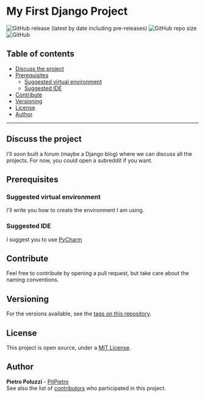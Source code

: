 # My First Django Project
![GitHub release (latest by date including pre-releases)](https://img.shields.io/github/v/release/PitPietro/myfirstdj?include_prereleases)
![GitHub repo size](https://img.shields.io/github/repo-size/PitPietro/myfirstdj)
![GitHub](https://img.shields.io/github/license/PitPietro/myfirstdj)
<br>
## Table of contents
- [Discuss the project](#discuss-the-project)
- [Prerequisites](#prerequisites)
    - [Suggested virtual environment](#suggested-virtual-environment)
    - [Suggested IDE](#suggested-ide)
- [Contribute](#contribute)
- [Versioning](#versioning)
- [License](#license)
- [Author](#author)

<hr>

## Discuss the project
I'll soon built a forum (maybe a Django blog) where we can discuss all the projects. For now, you could open a subreddit if you want. 

## Prerequisites

### Suggested virtual environment
I'll write you how to create the environment I am using.

### Suggested IDE
I suggest you to use [PyCharm](https://www.jetbrains.com/pycharm/)

## Contribute
Feel free to contribute by opening a pull request, but take care about the naming conventions.
## Versioning
For the versions available, see the [tags on this repository](https://github.com/PitPietro/myfirstdj/tags).

## License
This project is open source, under a [MIT License](LICENSE).

## Author
**Pietro Poluzzi** - [PitPietro](https://github.com/PitPietro)
<br>See also the list of [contributors](https://github.com/PitPietro/myfirstdj/contributors) who participated in this project.
